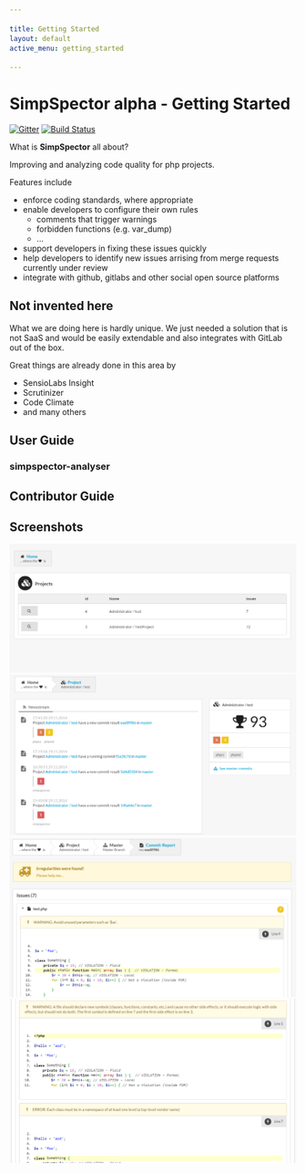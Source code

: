 ```yaml
---

title: Getting Started
layout: default
active_menu: getting_started

---
```


# SimpSpector **alpha** - Getting Started

[![Gitter](https://badges.gitter.im/Join-Chat.svg)](https://gitter.im/simplethings/SimpSpector?utm_source=badge&utm_medium=badge&utm_campaign=pr-badge&utm_content=badge)
[![Build Status](https://travis-ci.org/simpspector/simpspector.svg?branch=master)](https://travis-ci.org/simpspector/simpspector)

What is **SimpSpector** all about?

Improving and analyzing code quality for php projects.

Features include

* enforce coding standards, where appropriate
* enable developers to configure their own rules
    * comments that trigger warnings
    * forbidden functions (e.g. var_dump)
    * ...
* support developers in fixing these issues quickly
* help developers to identify new issues arrising from merge requests currently under review
* integrate with github, gitlabs and other social open source platforms

## Not invented here

What we are doing here is hardly unique. We just needed a solution that is not SaaS and would be easily extendable and also integrates with GitLab out of the box.

Great things are already done in this area by

* SensioLabs Insight
* Scrutinizer
* Code Climate
* and many others

## User Guide

### simpspector-analyser

## Contributor Guide

## Screenshots

![Dashboard](/img/screenshots/dashboard.png)
![Projects](/img/screenshots/project.png)
![Commit](/img/screenshots/commit.png)
![Commit2](/img/screenshots/commit2.png)
